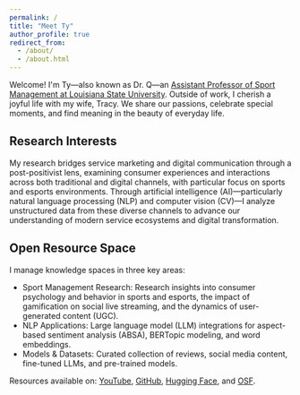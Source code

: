 ```yaml
---
permalink: /
title: "Meet Ty"
author_profile: true
redirect_from: 
  - /about/
  - /about.html
---
```

Welcome! I'm Ty—also known as Dr. Q—an [Assistant Professor of Sport Management at Louisiana State University](https://www.lsu.edu/chse/kinesiology/faculty_listing/qian.php). Outside of work, I cherish a joyful life with my wife, Tracy. We share our passions, celebrate special moments, and find meaning in the beauty of everyday life.

## Research Interests

My research bridges service marketing and digital communication through a post-positivist lens, examining consumer experiences and interactions across both traditional and digital channels, with particular focus on sports and esports environments. Through artificial intelligence (AI)—particularly natural language processing (NLP) and computer vision (CV)—I analyze unstructured data from these diverse channels to advance our understanding of modern service ecosystems and digital transformation.

## Open Resource Space

I manage knowledge spaces in three key areas:

- Sport Management Research: Research insights into consumer psychology and behavior in sports and esports, the impact of gamification on social live streaming, and the dynamics of user-generated content (UGC).
- NLP Applications: Large language model (LLM) integrations for aspect-based sentiment analysis (ABSA), BERTopic modeling, and word embeddings.
- Models & Datasets: Curated collection of reviews, social media content, fine-tuned LLMs, and pre-trained models.

Resources available on: [YouTube](https://www.youtube.com/@yizhouqian5899/podcasts), [GitHub](https://github.com/TyrealQ), [Hugging Face](https://huggingface.co/tyrealqian), and [OSF](https://osf.io/dx8bc/).
